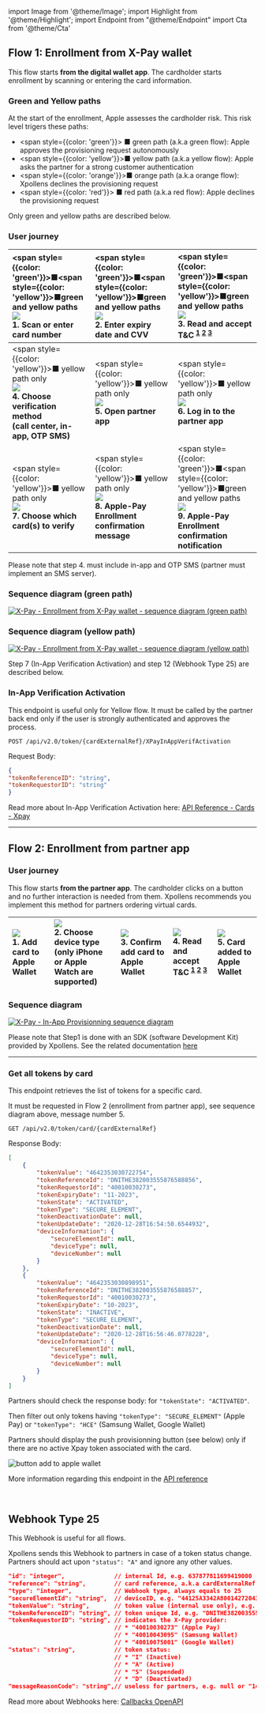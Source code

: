 <!-- markdownlint-disable MD045-->
import Image from '@theme/Image';
import Highlight from '@theme/Highlight';
import Endpoint from "@theme/Endpoint"
import Cta from '@theme/Cta'

## Flow 1: Enrollment from X-Pay wallet

This flow starts **from the digital wallet app**. The cardholder starts enrollment by scanning or entering the card information.

### Green and Yellow paths

At the start of the enrollment, Apple assesses the cardholder risk.
This risk level trigers these paths:

* <span style={{color: 'green'}}> ■</span> green path (a.k.a green flow): Apple approves the provisioning request autonomously
* <span style={{color: 'yellow'}}>■</span> yellow path (a.k.a yellow flow): Apple asks the partner for a strong customer authentication
* <span style={{color: 'orange'}}>■</span> orange path (a.k.a orange flow): Xpollens declines the provisioning request
* <span style={{color: 'red'}}>   ■</span> red path (a.k.a red flow): Apple declines the provisioning request

Only green and yellow paths are described below.

### User journey

|<span style={{color: 'green'}}>■</span><span style={{color: 'yellow'}}>■</span>green and yellow paths <br /> [![](iOS_IAV_01_scan_card_number-150.png)](iOS_IAV_01_scan_card_number.png) <br /> 1. Scan or enter card number|<span style={{color: 'green'}}>■</span><span style={{color: 'yellow'}}>■</span>green and yellow paths <br /> [![](iOS_IAV_02_exp_cvv-150.png)](iOS_IAV_02_exp_cvv.png) <br /> 2. Enter expiry date and CVV | <span style={{color: 'green'}}>■</span><span style={{color: 'yellow'}}>■</span>green and yellow paths <br /> [![](iOS_IAV_03_read_accept_T&C-150.png)](iOS_IAV_03_read_accept_T&C.png) <br /> 3. Read and accept T&C<sup> [1](./CGU_Apple_Pay.pdf) [2](CGU_Google_Wallet.pdf) [3](CGU_Samsung_Wallet.pdf)</sup>|
|:---|:---|:---|
| <span style={{color: 'yellow'}}>■</span> yellow path only <br /> [![](iOS_IAV_04_choose_verification_method-150.png)](iOS_IAV_04_choose_verification_method.png) <br /> **4. Choose verification method <br /> (call center, in-app, OTP SMS)** | <span style={{color: 'yellow'}}>■</span> yellow path only <br /> [![](iOS_IAV_05_open_partner_app-150.png)](iOS_IAV_05_open_partner_app.png) <br /> **5. Open partner app** | <span style={{color: 'yellow'}}>■</span> yellow path only <br /> [![](iOS_IAV_06_log_in_partner_app-150.png)](iOS_IAV_06_log_in_partner_app.png) <br /> **6. Log in to the partner app** |
|<span style={{color: 'yellow'}}>■</span> yellow path only <br /> [![](iOS_IAV_07_choose_which_cards_to_activate-150.png)](iOS_IAV_07_choose_which_cards_to_activate.png) <br /> **7. Choose which card(s) to verify** |<span style={{color: 'yellow'}}>■</span> yellow path only <br /> [![](iOS_IAV_08_confirmation_message-150.png)](iOS_IAV_08_confirmation_message.png) <br /> **8. Apple-Pay Enrollment confirmation message** |<span style={{color: 'green'}}>■</span><span style={{color: 'yellow'}}>■</span>green and yellow paths <br /> [![](iOS_IAV_09_confirmation_notification-150.png)](iOS_IAV_09_confirmation_notification.png) <br /> **9. Apple-Pay Enrollment confirmation notification** |

Please note that step 4. must include in-app and OTP SMS (partner must implement an SMS server).

### Sequence diagram (green path)

[![X-Pay - Enrollment from X-Pay wallet - sequence diagram (green path)](https://mermaid.ink/img/pako:eNp1ks1q3DAQx19l0GkD3m3srO1YlIXQ5FhYaElD8GVszSYitqToI8Rd9iH6BL30AfsIldfOYUmqg5DmP_zmc89aLYhx5ug5kGrpWuKDxb5WGLxWoW_I1griMWi9bKVB5eHv719_4EaJZXAfyXfLLQ5grH6R4kPd6K4j5d4r2_hWZBcNtk9LUuLs_y5XxszqdJ_ktNxsTpPg0GJPFsG1qEBb6FEF7EAqEzzoXZStAEEeZefgc2M_bWAxlZ8AvRppBxDoKYEvt7dz3NMIY8i5Lg7b0eikVkqqhxEHI09ocqA0yN5g64HmZKHBDmPr3Rt3xkTiu35w-EHNo9ZP8H0wBFkOC-fRBwdXrZcvFBEsYbHSHqWIY92PyJr5R-qpZjw-Be0wdL5mtTpE12DGsm6E9Noy7m2ghI2j_zao9u0_-cybwfgOOxetcRqM79kr4-t0VVQXVX6epRdpVhRlwgbG07JardOsvFyv08uqiNohYT-1joR0lZV5WVRFXqR5mRbFkXZ_1KaQdEzo67SbxxU9_AOWHuTq?type=svg)](https://mermaid.live/edit#pako:eNp1ks1q3DAQx19l0GkD3m3srO1YlIXQ5FhYaElD8GVszSYitqToI8Rd9iH6BL30AfsIldfOYUmqg5DmP_zmc89aLYhx5ug5kGrpWuKDxb5WGLxWoW_I1griMWi9bKVB5eHv719_4EaJZXAfyXfLLQ5grH6R4kPd6K4j5d4r2_hWZBcNtk9LUuLs_y5XxszqdJ_ktNxsTpPg0GJPFsG1qEBb6FEF7EAqEzzoXZStAEEeZefgc2M_bWAxlZ8AvRppBxDoKYEvt7dz3NMIY8i5Lg7b0eikVkqqhxEHI09ocqA0yN5g64HmZKHBDmPr3Rt3xkTiu35w-EHNo9ZP8H0wBFkOC-fRBwdXrZcvFBEsYbHSHqWIY92PyJr5R-qpZjw-Be0wdL5mtTpE12DGsm6E9Noy7m2ghI2j_zao9u0_-cybwfgOOxetcRqM79kr4-t0VVQXVX6epRdpVhRlwgbG07JardOsvFyv08uqiNohYT-1joR0lZV5WVRFXqR5mRbFkXZ_1KaQdEzo67SbxxU9_AOWHuTq)

### Sequence diagram (yellow path)

[![X-Pay - Enrollment from X-Pay wallet - sequence diagram (yellow path)](https://mermaid.ink/img/pako:eNrNVNuK2zAQ_ZVBTyk4WzmXxmvKQkiXdqGFwG63peRlYk02IrakSnJYd8lH9Av60g_sJ1S-ZGlIAvtYg43kGZ05c2Y0TyzTgljKHH0vSWX0TuKDxWKhsPRalcWS7EJBeAxaLzNpUHn48-vnb7hWol-6U-av_TlWYKzeSnHSbnSek3LHlnlYK7K9JWabPinx6rzL1JjO2n4POPWvrg5JpJBhQRbBZahAWyhQlZiDVKb0oFfBbAUI8ihzB2-X9vUV9Nr0I6BHI20FAj1FMLu_7-IeRqhDdnmlMK9_OqmVkuqhhoMaT2hyoDTIwmDmgTqysMQcg_Ruj9vBBMQjPVL4Qsu11hu4qwzBYAw959GXDm5UwJRbOkfuX91SuJ1NwYaSS0sCemjMRyxVtv5s8-78UeSD_N6TB8xz8HoT9rCsWv26RGdryjYO5Ar8miwBhld29PZHvIYtWbmqTlfvkO1srWVGz2UKZxuwUI9DsrX3adVuVD8Y4b4OKTP0oTQwbTHC8iUpvwRhz-pcHz9X9jTJD3d3cxhwHjVAWs3C1QTOz7E7lqkWx5Whk9yqzPMKUAhq5Dp1I_-v9p3um5dFLFzUAqUIU-mphlyw0EYFLVgaloJWWOZ-wRZqF1xLU9_KayG9tiz1tqSI1ZPrtlLZft_6dIONpSvMXfgbhglLn9gjSxN-kQyHg8nlOOacj_g4YhVLR5cXg1HMk8skmfDRaJDsIvZD6wAQX8RJPI6HfBLzNzxO-KRB-9YY25DUEPrUjtZmwu7-At0z1DU?type=svg)](https://mermaid.live/edit#pako:eNrNVNuK2zAQ_ZVBTyk4WzmXxmvKQkiXdqGFwG63peRlYk02IrakSnJYd8lH9Av60g_sJ1S-ZGlIAvtYg43kGZ05c2Y0TyzTgljKHH0vSWX0TuKDxWKhsPRalcWS7EJBeAxaLzNpUHn48-vnb7hWol-6U-av_TlWYKzeSnHSbnSek3LHlnlYK7K9JWabPinx6rzL1JjO2n4POPWvrg5JpJBhQRbBZahAWyhQlZiDVKb0oFfBbAUI8ihzB2-X9vUV9Nr0I6BHI20FAj1FMLu_7-IeRqhDdnmlMK9_OqmVkuqhhoMaT2hyoDTIwmDmgTqysMQcg_Ruj9vBBMQjPVL4Qsu11hu4qwzBYAw959GXDm5UwJRbOkfuX91SuJ1NwYaSS0sCemjMRyxVtv5s8-78UeSD_N6TB8xz8HoT9rCsWv26RGdryjYO5Ar8miwBhld29PZHvIYtWbmqTlfvkO1srWVGz2UKZxuwUI9DsrX3adVuVD8Y4b4OKTP0oTQwbTHC8iUpvwRhz-pcHz9X9jTJD3d3cxhwHjVAWs3C1QTOz7E7lqkWx5Whk9yqzPMKUAhq5Dp1I_-v9p3um5dFLFzUAqUIU-mphlyw0EYFLVgaloJWWOZ-wRZqF1xLU9_KayG9tiz1tqSI1ZPrtlLZft_6dIONpSvMXfgbhglLn9gjSxN-kQyHg8nlOOacj_g4YhVLR5cXg1HMk8skmfDRaJDsIvZD6wAQX8RJPI6HfBLzNzxO-KRB-9YY25DUEPrUjtZmwu7-At0z1DU)

Step 7 (In-App Verification Activation) and step 12 (Webhook Type 25) are described below.

### In-App Verification Activation

This endpoint is useful only for Yellow flow. It must be called by the partner back end only if the user is strongly authenticated and approves the process.

```POST /api/v2.0/token/{cardExternalRef}/XPayInAppVerifActivation```

Request Body:

```json
{
"tokenReferenceID": "string",
"tokenRequestorID": "string"
}
```

Read more about In-App Verification Activation here: [API Reference - Cards - Xpay](https://docs.xpollens.com/api/Xpay)

<Cta
  context="doc"
  ui="button"
  link="/api/Xpay"
  label="Try it out"
/>

---

## Flow 2: Enrollment from partner app

### User journey

This flow starts **from the partner app**. The cardholder clicks on a button and no further interaction is needed from them. Xpollens recommends you implement this method for partners ordering virtual cards.

| [![](iOS_IAP_01_add_to_apple_wallet-150.png)](iOS_IAP_01_add_to_apple_wallet.png) <br /> 1. Add card to Apple Wallet | [![](iOS_IAP_02_choose_device_type.png)](iOS_IAP_02_choose_device_type.png) <br /> 2. Choose device type <br /> (only iPhone or Apple Watch are supported) | [![](iOS_IAP_03_confirm_add_to_apple_wallet-150.png)](iOS_IAP_03_confirm_add_to_apple_wallet.png) <br /> 3. Confirm add card to Apple Wallet | [![](iOS_IAP_04_read_accept_T&C-150.png)](iOS_IAP_04_read_accept_T&C.png) <br /> 4. Read and accept T&C<sup> [1](CGU_Apple_Pay.pdf) [2](CGU_Google_Wallet.pdf) [3](CGU_Samsung_Wallet.pdf)</sup>| [![](iOS_IAP_05_card_added_to_apple_wallet.png)](iOS_IAP_05_card_added_to_apple_wallet.png) <br /> 5. Card added to Apple Wallet |
|:---|:---|:---|:---|:---|

### Sequence diagram

[![X-Pay - In-App Provisionning sequence diagram](https://mermaid.ink/img/pako:eNp1k9Fu2jAUhl_lyFdUIjSBpGTWhMTWXqAJDYlJrabcOPGBWiS259jVGOIh9gS72QPuEeYE0oa184Vl-5zz-fev4wMpFEdCSY3fHMoCbwXbGlZlkjmrpKtyNJkEPzQzVhRCM2nhz6-fv-FO8sDVXXjVCzdriWYgPq9hrvXVa8CDVmWJsob17af_R9-KsP3r0-6-nBW7ACU_X3iaL7QGs9m_4ih8LEWxAyUhI3POwarmvES4Z16FzcjLA_t1HtV_BW0m2DhZWOFRha-F97m5nsF6uZivPjjr7VwyybadY_3qHoyCkAHTGrRRT6L2MCnk9sx6KVp4GQsZeCWw6hKbvGdDG6susKs3eAOusAapLIhKs8ICno2CnJXMt0N9dSm2Z-Cz2_Qe80eldvBlrxHGCQxqy6yrYe69eEJPIENSoamY4L7TDg0xI_YRK8wI9UuOG-bK1umjT3WaM4t3XFhlCLXG4ZA03bjey6Lbn3LOzUrohpW1P_XdQOiBfCd0Mh1NozROwjSJ4yhO4yHZExrdJKPkJk4naTiZhmEcjo9D8kMpT4hGYTvGkzSO0mT6rqV9bWOnK7EVtDx9l_bXHP8CBzsVBA?type=svg)](https://mermaid.live/edit#pako:eNp1k9Fu2jAUhl_lyFdUIjSBpGTWhMTWXqAJDYlJrabcOPGBWiS259jVGOIh9gS72QPuEeYE0oa184Vl-5zz-fev4wMpFEdCSY3fHMoCbwXbGlZlkjmrpKtyNJkEPzQzVhRCM2nhz6-fv-FO8sDVXXjVCzdriWYgPq9hrvXVa8CDVmWJsob17af_R9-KsP3r0-6-nBW7ACU_X3iaL7QGs9m_4ih8LEWxAyUhI3POwarmvES4Z16FzcjLA_t1HtV_BW0m2DhZWOFRha-F97m5nsF6uZivPjjr7VwyybadY_3qHoyCkAHTGrRRT6L2MCnk9sx6KVp4GQsZeCWw6hKbvGdDG6susKs3eAOusAapLIhKs8ICno2CnJXMt0N9dSm2Z-Cz2_Qe80eldvBlrxHGCQxqy6yrYe69eEJPIENSoamY4L7TDg0xI_YRK8wI9UuOG-bK1umjT3WaM4t3XFhlCLXG4ZA03bjey6Lbn3LOzUrohpW1P_XdQOiBfCd0Mh1NozROwjSJ4yhO4yHZExrdJKPkJk4naTiZhmEcjo9D8kMpT4hGYTvGkzSO0mT6rqV9bWOnK7EVtDx9l_bXHP8CBzsVBA)

Please note that Step1 is done with an SDK (software Development Kit) provided by Xpollens. See the related documentation [here](iOS_SDK)

---

### Get all tokens by card

This endpoint retrieves the list of tokens for a specific card.

It must be requested in Flow 2 (enrollment from partner app), see sequence diagram above, message number 5.

```GET /api/v2.0/token/card/{cardExternalRef}```

Response Body:

```json
[
    {
        "tokenValue": "4642353030722754",
        "tokenReferenceId": "DNITHE382003555876588856",
        "tokenRequestorId": "40010030273",
        "tokenExpiryDate": "11-2023",
        "tokenState": "ACTIVATED",
        "tokenType": "SECURE_ELEMENT",
        "tokenDeactivationDate": null,
        "tokenUpdateDate": "2020-12-28T16:54:50.6544932",
        "deviceInformation": {
            "secureElementId": null,
            "deviceType": null,
            "deviceNumber": null
        }
    },
    {
        "tokenValue": "4642353030898951",
        "tokenReferenceId": "DNITHE382003555876588857",
        "tokenRequestorId": "40010030273",
        "tokenExpiryDate": "10-2023",
        "tokenState": "INACTIVE",
        "tokenType": "SECURE_ELEMENT",
        "tokenDeactivationDate": null,
        "tokenUpdateDate": "2020-12-28T16:56:46.0778228",
        "deviceInformation": {
            "secureElementId": null,
            "deviceType": null,
            "deviceNumber": null
        }
    }
]
```

Partners should check the response body: for `"tokenState": "ACTIVATED"`.

Then filter out only tokens having `"tokenType": "SECURE_ELEMENT"` (Apple Pay) or `"tokenType": "HCE"` (Samsung Wallet, Google Wallet)

Partners should display the push provisionning button (see below) only if there are no active Xpay token associated with the card.

![button add to apple wallet](https://developer.apple.com/wallet/add-to-apple-wallet-guidelines/images/print-clearspace.svg)

More information regarding this endpoint in the [API reference](/api/Xpay)

<Endpoint apiUrl="/v2.0/cardxpay" path="/api/v2.0/token/card/{cardExternalRef]" method="post"/>

<Cta
  context="doc"
  ui="button"
  link="/api/Xpay"
  label="Try it out"
/>
<br/>

## Webhook Type 25

This Webhook is useful for all flows.

Xpollens sends this Webhook to partners in case of a token status change.
Partners should act upon ``"status": "A"`` and ignore any other values.

```json
"id": "integer",              // internal Id, e.g. 637877811699419000
"reference": "string",        // card reference, a.k.a cardExternalRef or appCardId
"type": "integer",            // Webhook type, always equals to 25
"secureElementId": "string",  // deviceID, e.g. "44125A3342A80014272043036932204E3F73BB08847E90B"
"tokenValue": "string",       // token value (internal use only), e.g. "4642353030549437"
"tokenReferenceID": "string", // token unique Id, e.g. "DNITHE382003555876588856"
"tokenRequestorID": "string", // indicates the X-Pay provider: 
                              // * "40010030273" (Apple Pay)
                              // * "40010043095" (Samsung Wallet)
                              // * "40010075001" (Google Wallet)
"status": "string",           // token status:
                              // * "I" (Inactive)
                              // * "A" (Active)
                              // * "S" (Suspended)
                              // * "D" (Deactivated)
"messageReasonCode": "string",// useless for partners, e.g. null or "1400" (token created)
```

Read more about Webhooks here: [Callbacks OpenAPI](https://docs.xpollens.com/api/Callbacks)
